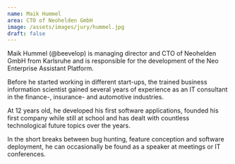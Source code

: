 ```yaml
---
name: Maik Hummel
area: CTO of Neohelden GmbH
image: /assets/images/jury/hummel.jpg
draft: false
---
```


Maik Hummel (@beevelop) is managing director and CTO of Neohelden GmbH from Karlsruhe and is responsible for the development of the Neo Enterprise Assistant Platform.

Before he started working in different start-ups, the trained business information scientist gained several years of experience as an IT consultant in the finance-, insurance- and automotive industries.

At 12 years old, he developed his first software applications, founded his first company while still at school and has dealt with countless technological future topics over the years.

In the short breaks between bug hunting, feature conception and software deployment, he can occasionally be found as a speaker at meetings or IT conferences.
